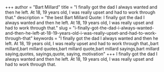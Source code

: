 +++
author = "Bart Millard"
title = "I finally got the dad I always wanted and then he left. At 18, 19 years old, I was really upset and had to work through that."
description = "the best Bart Millard Quote: I finally got the dad I always wanted and then he left. At 18, 19 years old, I was really upset and had to work through that."
slug = "i-finally-got-the-dad-i-always-wanted-and-then-he-left-at-18-19-years-old-i-was-really-upset-and-had-to-work-through-that"
keywords = "I finally got the dad I always wanted and then he left. At 18, 19 years old, I was really upset and had to work through that.,bart millard,bart millard quotes,bart millard quote,bart millard sayings,bart millard saying,quotes, sayings,quote, saying, motivation"
+++
I finally got the dad I always wanted and then he left. At 18, 19 years old, I was really upset and had to work through that.
